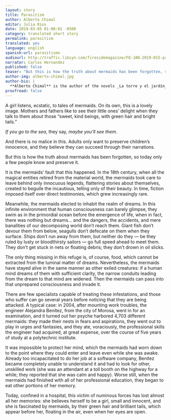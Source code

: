 ```yaml
---
layout: story
title: Parasitism
author: Alberto Chimal
editor: Julia Rios
date: 2019-03-05 01:00:01 -0500
category: translated short story
permalink: parasitism
translated: yes
language: english
spanish-url: parasitismo
audiourl: http://traffic.libsyn.com/firesidemagazine/FQ-JAN-2019-015-parasitism-by-alberto-chimal_-_1719_3.24_PM.mp3
narrator: Carlos Hernandez
published: false
teaser: "But this is how the truth about mermaids has been forgotten, so today only a few people know and preserve it."
author-img: alberto-chimal.jpg
author-bio: |
  **Alberto Chimal** is the author of the novels _La torre y el jardín_, which was shortlisted for the Rómulo Gallegos International Novel Prize in 2013, _Los esclavos_ and _Cartas para Lluvia_, as well as fifteen short-story collections, including micro- and Twitter-fiction, and two essay collections. He has won a number of literary prizes in Mexico, such as the San Luis Potosí National Short Story Prize and the Colima National Award for Fiction, and his work has appeared in English in _The Kenyon Review_, _FLURB_, _Nagari_, _Asymptote_, _Latin American Literature Today_, and _World Literature Today_. Some of his short fiction has been anthologized in _Best Short Fiction_, _Flash Fiction International_, _Three Messages and a Warning_, and _A Larger Reality_. He teaches literature and creative writing, blogs at [www.lashistorias.com.mx](http://www.lashistorias.com.mx), tweets at [@albertochimal](https://www.twitter.com/albertochimal), and has a literary YouTube channel with his wife, writer Raquel Castro, at [youtube.com/AlbertoyRaquelMX](http://www.youtube.com/AlbertoyRaquelMX). They both live in Mexico City.
proofread: false
---
```


A girl listens, ecstatic, to tales of mermaids. On its own, this is a lovely image. Mothers and fathers like to see their little ones’ delight when they talk to them about those “sweet, kind beings, with green hair and bright tails.”

_If you go to the sea_, they say, _maybe you'll see them_.

And there is no malice in this. Adults only want to preserve children’s innocence, and they believe they can succeed through their narrations.

But this is how the truth about mermaids has been forgotten, so today only a few people know and preserve it.

It is the mermaids’ fault that this happened. In the 18th century, when all the magical entities retired from the material world, the mermaids took care to leave behind only innocuous legends, flattering stories about themselves, created to beguile the incautious, telling only of their beauty. In time, fiction imposed itself over direct testimonies, which grew increasingly rare.

Meanwhile, the mermaids elected to inhabit the realm of dreams. In this infinite environment that human consciousness can barely glimpse, they swim as in the primordial ocean before the emergence of life, when in fact, there was nothing but dreams… and the dangers, the accidents, and mere banalities of our decomposing world don’t reach them. Giant fish don’t devour them from below, seagulls don’t defecate on them when they surface. Ships don’t run away from them, but neither do they — be they ruled by lusty or bloodthirsty sailors — go full speed ahead to meet them. They don’t get stuck in nets or floating debris; they don’t drown in oil slicks.

The only thing missing in this refuge is, of course, food, which cannot be extracted from the luminal matter of dreams. Nevertheless, the mermaids have stayed alive in the same manner as other exiled creatures: if a human mind dreams of them with sufficient clarity, the narrow conduits leading from the dream to that mind are widened. Then the mermaids can pass into that unprepared consciousness and invade it.

There are few specialists capable of treating these infestations, and those who suffer can go several years before noticing that they are being attacked. A typical case: in 2004, after mounting work troubles, the engineer Alejandra Benítez, from the city of Morosa, went in for an examination, and it turned out her psyche harbored 4,703 different mermaids: they made their nests in fears and aspirations, they went out to play in urges and fantasies, and they ate, voraciously, the professional skills the engineer had acquired, at great expense, over the course of five years of study at a polytechnic institute.

It was impossible to protect her mind, which the mermaids had worn down to the point where they could enter and leave even while she was awake. Already too incapacitated to do her job at a software company, Benítez became completely unable to understand it and had to look for other, unskilled work (she was an attendant at a toll booth on the highway for a while; they reported that she was calm and happy). Worse still, when the mermaids had finished with all of her professional education, they began to eat other portions of her memory.

Today, confined in a hospital, this victim of numinous forces has lost almost all her memories: she believes herself to be a girl, small and innocent, and she is fascinated by mermaids, by their green hair and brilliant tails, which appear before her, floating in the air, even when her eyes are open.
